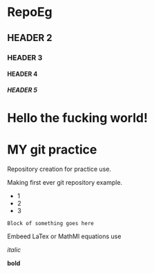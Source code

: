 # RepoEg
## HEADER 2
### HEADER 3
#### HEADER 4
##### HEADER 5
# Hello the fucking world! 
# MY git practice
Repository creation for practice use. 

Making first ever git repository example.

- 1
- 2
- 3


```
Block of something goes here

```

Embeed LaTex or MathMl equations use

*italic* 

**bold** 

